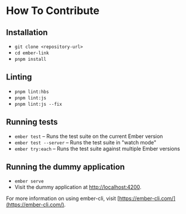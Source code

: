 # How To Contribute

## Installation

* `git clone <repository-url>`
* `cd ember-link`
* `pnpm install`

## Linting

* `pnpm lint:hbs`
* `pnpm lint:js`
* `pnpm lint:js --fix`

## Running tests

* `ember test` – Runs the test suite on the current Ember version
* `ember test --server` – Runs the test suite in "watch mode"
* `ember try:each` – Runs the test suite against multiple Ember versions

## Running the dummy application

* `ember serve`
* Visit the dummy application at [http://localhost:4200](http://localhost:4200).

For more information on using ember-cli, visit [https://ember-cli.com/](https://ember-cli.com/).
